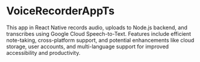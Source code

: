 # VoiceRecorderAppTs
This app in React Native records audio, uploads to Node.js backend, and transcribes using Google Cloud Speech-to-Text. Features include efficient note-taking, cross-platform support, and potential enhancements like cloud storage, user accounts, and multi-language support for improved accessibility and productivity.
